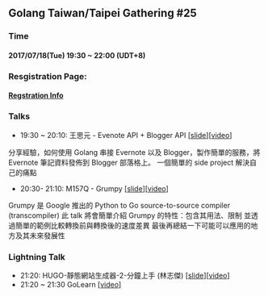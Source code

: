 ## Golang Taiwan/Taipei Gathering #25

### Time

#### 2017/07/18(Tue) 19:30 ~ 22:00  (UDT+8)

### Resgistration Page:

#### [Regstration Info](http://golang.kktix.cc/events/gtg25)

### Talks

- 19:30 ~ 20:10:  王思元 - Evenote API + Blogger API [[slide](https://docs.google.com/presentation/d/1WOuLZTEb8DXSxifUp9WnLvasj2XKt1Fgk3SG-x7vS8I/edit#slide=id.p)][[video](https://youtu.be/i5TJEj86dWw)]

分享經驗，如何使用 Golang 串接 Evernote 以及 Blogger，製作簡單的服務，將 Evernote 筆記資料發佈到 Blogger 部落格上。
一個簡單的 side project 解決自己的痛點

- 20:30- 21:10:  M157Q - Grumpy [[slide](https://speakerdeck.com/m157q/20170718-gtg25-introduction-to-grumpy-1)][[video](https://youtu.be/rsmExnsLAQs?t=6m14s)]

Grumpy 是 Google 推出的 Python to Go source-to-source compiler (transcompiler)
此 talk 將會簡單介紹 Grumpy 的特性：包含其用法、限制
並透過簡單的範例比較轉換前與轉換後的速度差異
最後再總結一下可能可以應用的地方及其未來發展性

### Lightning Talk

- 21:20: HUGO-靜態網站生成器-2-分鐘上手 (林志傑) [[slide](https://speakerdeck.com/fukuball/create-static-website-with-hugo-in-2-minutes)][[video](https://youtu.be/TnNqsyqM9DU)]
- 21:20 ~ 21:30 GoLearn [[video](https://youtu.be/H4BNNhzun2E)]



